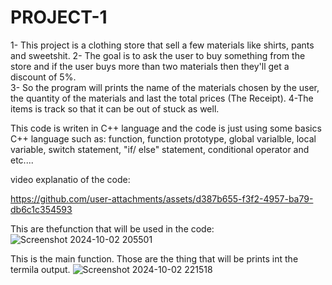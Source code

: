 # PROJECT-1

1- This project is a clothing store that sell a few materials like shirts, pants and sweetshit. 
2- The goal is to ask the user to buy something from the store and if the user buys more than two materials then they'll get a discount of 5%.  
3- So the program will prints the name of the materials chosen by the user, the quantity of the materials and last the total prices (The Receipt). 
4-The items is track so that it can be out of stuck as well. 

This code is writen in C++ language and the code is just using some basics C++ language such as: function, function prototype, global varialble, local variable, switch statement, "if/ else" statement, conditional operator and etc....

 video explanatio of the code: 
 
https://github.com/user-attachments/assets/d387b655-f3f2-4957-ba79-db6c1c354593



This are thefunction that will be used in the  code: 
![Screenshot 2024-10-02 205501](https://github.com/user-attachments/assets/a52eb97d-bb0d-4bf9-ae0f-3b02021baf19)

This is the main function. Those are the thing that will be prints int the termila output. 
![Screenshot 2024-10-02 221518](https://github.com/user-attachments/assets/b192345f-b32f-4fd2-9a0a-3fc74a827f45)

